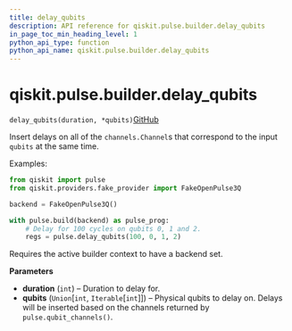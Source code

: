 ```yaml
---
title: delay_qubits
description: API reference for qiskit.pulse.builder.delay_qubits
in_page_toc_min_heading_level: 1
python_api_type: function
python_api_name: qiskit.pulse.builder.delay_qubits
---
```


# qiskit.pulse.builder.delay\_qubits

<span id="qiskit.pulse.builder.delay_qubits" />

`delay_qubits(duration, *qubits)`[GitHub](https://github.com/qiskit/qiskit/tree/stable/0.39/qiskit/pulse/builder.py "view source code")

Insert delays on all of the `channels.Channel`s that correspond to the input `qubits` at the same time.

Examples:

```python
from qiskit import pulse
from qiskit.providers.fake_provider import FakeOpenPulse3Q

backend = FakeOpenPulse3Q()

with pulse.build(backend) as pulse_prog:
    # Delay for 100 cycles on qubits 0, 1 and 2.
    regs = pulse.delay_qubits(100, 0, 1, 2)
```

<Admonition title="Note" type="note">
  Requires the active builder context to have a backend set.
</Admonition>

**Parameters**

*   **duration** (`int`) – Duration to delay for.
*   **qubits** (`Union`\[`int`, `Iterable`\[`int`]]) – Physical qubits to delay on. Delays will be inserted based on the channels returned by `pulse.qubit_channels()`.

